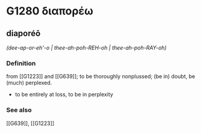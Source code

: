 # G1280 διαπορέω

## diaporéō

_(dee-ap-or-eh'-o | thee-ah-poh-REH-oh | thee-ah-poh-RAY-oh)_

### Definition

from [[G1223]] and [[G639]]; to be thoroughly nonplussed; (be in) doubt, be (much) perplexed.

- to be entirely at loss, to be in perplexity

### See also

[[G639]], [[G1223]]

